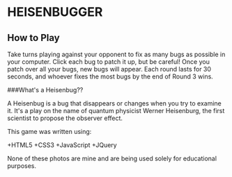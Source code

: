 HEISENBUGGER
============

How to Play
-----------

Take turns playing against your opponent to fix as many bugs as possible in your
computer. Click each bug to patch it up, but be careful! Once you patch over all 
your bugs, new bugs will appear. Each round lasts for 30 seconds, and whoever 
fixes the most bugs by the end of Round 3 wins.

###What's a Heisenbug??

A Heisenbug is a bug that disappears or changes when you try to examine it. It's a play on the name of quantum physicist Werner Heisenburg, the first scientist to propose the observer effect.

This game was written using:

+HTML5
+CSS3
+JavaScript
+JQuery

None of these photos are mine and are being used solely for educational purposes.
